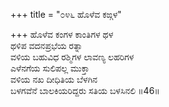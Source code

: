 +++
title = "೦೪೬ ಹೊಳೆವ ಕಙ್ಗಳ"

+++
ಹೊಳೆವ ಕಂಗಳ ಕಾಂತಿಗಳ ಥಳ  
ಥಳಿಪ ವದನಪ್ರಭೆಯ ರತ್ನಾ  
ವಳಿಯ ಬಹುವಿಧ ರಶ್ಮಿಗಳ ಲಾವಣ್ಯ ಲಹರಿಗಳ  
ಎಳೆನಗೆಯ ಸುಲಿಪಲ್ಲ ಮುಕ್ತಾ  
ವಳಿಯ ನಖ ದೀಧಿತಿಯ ಬೆಳಗಿನ  
ಬಳಗವೆನೆ ಬಾಲಕಿಯರಿದ್ದರು ಸತಿಯ ಬಳಸಿನಲಿ    ॥46॥